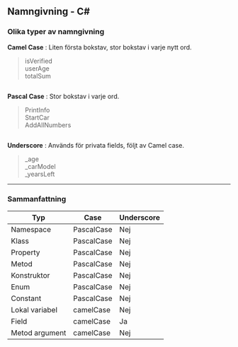 ﻿## Namngivning - C#

### Olika typer av namngivning
**Camel Case**
:   Liten första bokstav, stor bokstav i varje nytt ord.
>isVerified<br>
>userAge<br>
>totalSum

##

**Pascal Case**
:   Stor bokstav i varje ord.
>PrintInfo<br>
>StartCar<br>
>AddAllNumbers

##


**Underscore**
:   Används för privata fields, följt av Camel case.
>_age<br>
>_carModel<br>
>_yearsLeft

---
### Sammanfattning

|Typ|Case|Underscore|
---|---|---
|Namespace|PascalCase|Nej|
|Klass|PascalCase|Nej|
|Property|PascalCase|Nej|
|Metod|PascalCase|Nej|
|Konstruktor|PascalCase|Nej|
|Enum|PascalCase|Nej|
|Constant|PascalCase|Nej|
|Lokal variabel|camelCase|Nej|
|Field|camelCase|Ja|
|Metod argument|camelCase|Nej|


